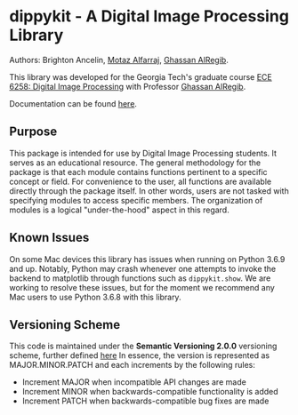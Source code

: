 # dippykit - A Digital Image Processing Library

Authors: Brighton Ancelin, [Motaz Alfarraj](https://motaz.me), [Ghassan AlRegib](https://ghassanalregib.info). 

This library was developed for the Georgia Tech's graduate course [ECE 6258: Digital Image Processing](https://ghassanalregib.info/ece6258) with Professor [Ghassan AlRegib](https://ghassanalregib.info).

Documentation can be found [here](https://dippykit.github.io/dippykit/).

## Purpose 

This package is intended for use by Digital Image Processing students. It serves as an educational resource.
The general methodology for the package is that each module contains functions pertinent to a specific concept or field.
For convenience to the user, all functions are available directly through the package itself. In other words, users are
not tasked with specifying modules to access specific members. The organization of modules is a logical "under-the-hood"
aspect in this regard.

## Known Issues

On some Mac devices this library has issues when running on Python 3.6.9 and up. Notably, Python may crash whenever one 
attempts to invoke the backend to matplotlib through functions such as ``dippykit.show``. We are working to resolve 
these issues, but for the moment we recommend any Mac users to use Python 3.6.8 with this library.

## Versioning Scheme
This code is maintained under the **Semantic Versioning 2.0.0** versioning scheme, further defined
[here](https://semver.org/) In essence, the version is represented as MAJOR.MINOR.PATCH and each increments by the
following rules:

* Increment MAJOR when incompatible API changes are made
* Increment MINOR when backwards-compatible functionality is added
* Increment PATCH when backwards-compatible bug fixes are made
